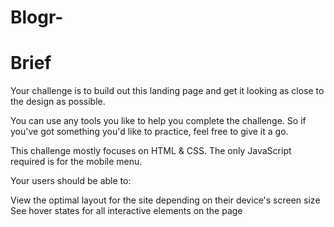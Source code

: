 # Blogr-

# Brief
Your challenge is to build out this landing page and get it looking as close to the design as possible.

You can use any tools you like to help you complete the challenge. So if you've got something you'd like to practice, feel free to give it a go.

This challenge mostly focuses on HTML & CSS. The only JavaScript required is for the mobile menu.

Your users should be able to:

View the optimal layout for the site depending on their device's screen size
See hover states for all interactive elements on the page
